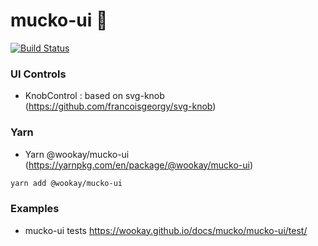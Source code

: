 mucko-ui 🍱
===========

[![Build Status](https://travis-ci.org/wookay/mucko-ui.svg?branch=master)](https://travis-ci.org/wookay/mucko-ui)


### UI Controls
  - KnobControl : based on svg-knob (https://github.com/francoisgeorgy/svg-knob)


### Yarn
 * Yarn @wookay/mucko-ui (https://yarnpkg.com/en/package/@wookay/mucko-ui)

```sh
yarn add @wookay/mucko-ui
```


### Examples
  - mucko-ui tests https://wookay.github.io/docs/mucko/mucko-ui/test/
